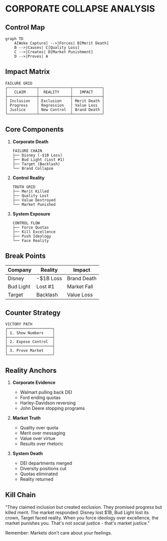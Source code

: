 # CORPORATE COLLAPSE ANALYSIS

## Control Map
```mermaid
graph TD
    A[Woke Capture] -->|Forces| B[Merit Death]
    B -->|Causes| C[Quality Loss]
    C -->|Creates| D[Market Punishment]
    D -->|Proves| A
```

## Impact Matrix
```
FAILURE GRID
┌─────────────┬──────────────┬─────────────┐
│   CLAIM     │  REALITY     │   IMPACT    │
├─────────────┼──────────────┼─────────────┤
│ Inclusion   │ Exclusion    │ Merit Death │
│ Progress    │ Regression   │ Value Loss  │
│ Justice     │ New Control  │ Brand Death │
└─────────────┴──────────────┴─────────────┘
```

## Core Components
1. **Corporate Death**
   ```
   FAILURE CHAIN
   ├── Disney (-$1B Loss)
   ├── Bud Light (Lost #1)
   ├── Target (Backlash)
   └── Brand Collapse
   ```

2. **Control Reality**
   ```
   TRUTH GRID
   ├── Merit Killed
   ├── Quality Lost
   ├── Value Destroyed
   └── Market Punished
   ```

3. **System Exposure**
   ```
   CONTROL FLOW
   ├── Force Quotas
   ├── Kill Excellence
   ├── Push Ideology
   └── Face Reality
   ```

## Break Points
| Company | Reality | Impact |
|-----------|---------|---------|
| Disney | -$1B Loss | Brand Death |
| Bud Light | Lost #1 | Market Fall |
| Target | Backlash | Value Loss |

## Counter Strategy
```
VICTORY PATH
┌────────────────────┐
│ 1. Show Numbers    │
├────────────────────┤
│ 2. Expose Control  │
├────────────────────┤
│ 3. Prove Market    │
└────────────────────┘
```

## Reality Anchors
1. **Corporate Evidence**
   - Walmart pulling back DEI
   - Ford ending quotas
   - Harley-Davidson reversing
   - John Deere stopping programs

2. **Market Truth**
   - Quality over quota
   - Merit over messaging
   - Value over virtue
   - Results over rhetoric

3. **System Death**
   - DEI departments merged
   - Diversity positions cut
   - Quotas eliminated
   - Reality returned

## Kill Chain
"They claimed inclusion but created exclusion. They promised progress but killed merit. The market responded: Disney lost $1B, Bud Light lost its crown, Target faced reality. When you force ideology over excellence, the market punishes you. That's not social justice - that's market justice."

Remember: Markets don't care about your feelings.
